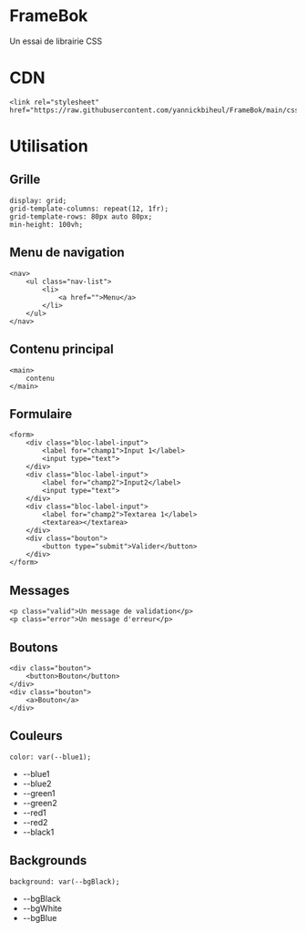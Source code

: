 # FrameBok
Un essai de librairie CSS 
# CDN
    <link rel="stylesheet" href="https://raw.githubusercontent.com/yannickbiheul/FrameBok/main/css/framebok_mini.css">
# Utilisation
## Grille
    display: grid;
    grid-template-columns: repeat(12, 1fr);
    grid-template-rows: 80px auto 80px;
    min-height: 100vh;
## Menu de navigation
    <nav>
        <ul class="nav-list">
            <li>
                <a href="">Menu</a>
            </li>
        </ul>
    </nav>
## Contenu principal
    <main>
        contenu
    </main>
## Formulaire
    <form>
        <div class="bloc-label-input">
            <label for="champ1">Input 1</label>
            <input type="text">
        </div>
        <div class="bloc-label-input">
            <label for="champ2">Input2</label>
            <input type="text">
        </div>
        <div class="bloc-label-input">
            <label for="champ2">Textarea 1</label>
            <textarea></textarea>
        </div>
        <div class="bouton">
            <button type="submit">Valider</button>
        </div>
    </form>
## Messages
    <p class="valid">Un message de validation</p>
    <p class="error">Un message d'erreur</p>
## Boutons
    <div class="bouton">
        <button>Bouton</button>
    </div>
    <div class="bouton">
        <a>Bouton</a>
    </div>
## Couleurs
    color: var(--blue1);
* --blue1
* --blue2
* --green1
* --green2
* --red1
* --red2
* --black1
## Backgrounds
    background: var(--bgBlack);
* --bgBlack
* --bgWhite
* --bgBlue